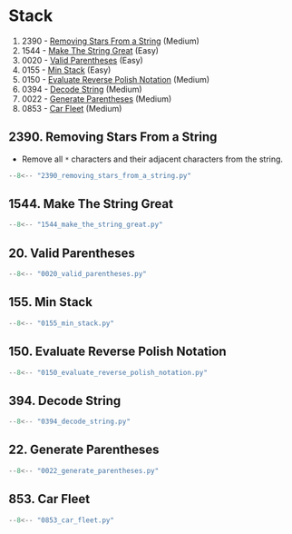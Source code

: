 # Stack

1. 2390 - [Removing Stars From a String](https://leetcode.com/problems/removing-stars-from-a-string/) (Medium)
2. 1544 - [Make The String Great](https://leetcode.com/problems/make-the-string-great/) (Easy)
3. 0020 - [Valid Parentheses](https://leetcode.com/problems/valid-parentheses/) (Easy)
4. 0155 - [Min Stack](https://leetcode.com/problems/min-stack/) (Easy)
5. 0150 - [Evaluate Reverse Polish Notation](https://leetcode.com/problems/evaluate-reverse-polish-notation/) (Medium)
6. 0394 - [Decode String](https://leetcode.com/problems/decode-string/) (Medium)
7. 0022 - [Generate Parentheses](https://leetcode.com/problems/generate-parentheses/) (Medium)
8. 0853 - [Car Fleet](https://leetcode.com/problems/car-fleet/) (Medium)

## 2390. Removing Stars From a String

- Remove all `*` characters and their adjacent characters from the string.

```python
--8<-- "2390_removing_stars_from_a_string.py"
```

## 1544. Make The String Great

```python
--8<-- "1544_make_the_string_great.py"
```

## 20. Valid Parentheses

```python
--8<-- "0020_valid_parentheses.py"
```

## 155. Min Stack

```python
--8<-- "0155_min_stack.py"
```

## 150. Evaluate Reverse Polish Notation

```python
--8<-- "0150_evaluate_reverse_polish_notation.py"
```

## 394. Decode String

```python
--8<-- "0394_decode_string.py"
```

## 22. Generate Parentheses

```python
--8<-- "0022_generate_parentheses.py"
```

## 853. Car Fleet

```python
--8<-- "0853_car_fleet.py"
```
